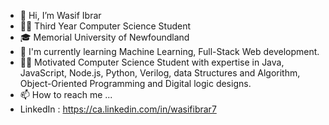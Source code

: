 - 👋 Hi, I’m Wasif Ibrar
- 👨‍🎓 Third Year Computer Science Student
- 🎓 Memorial University of Newfoundland
-  📖 I'm currently learning Machine Learning, Full-Stack Web development.
-  👨‍💻 Motivated Computer Science Student with expertise in Java, JavaScript, Node.js, Python, Verilog, data Structures and Algorithm, Object-Oriented Programming and Digital logic designs.
- 📫 How to reach me ...
- LinkedIn : https://ca.linkedin.com/in/wasifibrar7
